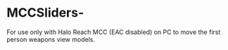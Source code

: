 # MCCSliders-
For use only with Halo Reach MCC (EAC disabled) on PC to move the first person weapons view models.

